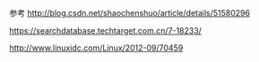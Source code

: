 参考
http://blog.csdn.net/shaochenshuo/article/details/51580296

https://searchdatabase.techtarget.com.cn/7-18233/

http://www.linuxidc.com/Linux/2012-09/70459